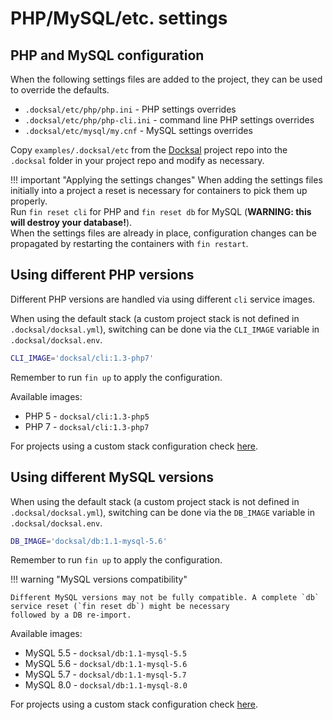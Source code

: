 # PHP/MySQL/etc. settings

<a name="configuration"></a>
## PHP and MySQL configuration

When the following settings files are added to the project, they can be used to override the defaults.

- `.docksal/etc/php/php.ini` - PHP settings overrides
- `.docksal/etc/php/php-cli.ini` - command line PHP settings overrides
- `.docksal/etc/mysql/my.cnf` - MySQL settings overrides

Copy `examples/.docksal/etc` from the [Docksal](https://github.com/docksal/docksal) project repo into the `.docksal` 
folder in your project repo and modify as necessary.

!!! important "Applying the settings changes"
    When adding the settings files initially into a project a reset is necessary for containers to pick them up properly.  
    Run `fin reset cli` for PHP and `fin reset db` for MySQL (**WARNING: this will destroy your database!**).  
    When the settings files are already in place, configuration changes can be propagated by restarting the containers 
    with `fin restart`.

<a name="php-versions"></a>
## Using different PHP versions

Different PHP versions are handled via using different `cli` service images.  

When using the default stack (a custom project stack is not defined in `.docksal/docksal.yml`), switching can be done 
via the `CLI_IMAGE` variable in `.docksal/docksal.env`.

```bash
CLI_IMAGE='docksal/cli:1.3-php7'
```

Remember to run `fin up` to apply the configuration.

Available images:

- PHP 5 - `docksal/cli:1.3-php5`
- PHP 7 - `docksal/cli:1.3-php7`

For projects using a custom stack configuration check [here](../advanced/stack-config.md#php-version).

<a name="mysql-versions"></a>
## Using different MySQL versions

When using the default stack (a custom project stack is not defined in `.docksal/docksal.yml`), switching can be done 
via the `DB_IMAGE` variable in `.docksal/docksal.env`.

```bash
DB_IMAGE='docksal/db:1.1-mysql-5.6'
```

Remember to run `fin up` to apply the configuration.

!!! warning "MySQL versions compatibility"

    Different MySQL versions may not be fully compatible. A complete `db` service reset (`fin reset db`) might be necessary 
    followed by a DB re-import.

Available images:

- MySQL 5.5 - `docksal/db:1.1-mysql-5.5`
- MySQL 5.6 - `docksal/db:1.1-mysql-5.6`
- MySQL 5.7 - `docksal/db:1.1-mysql-5.7`
- MySQL 8.0 - `docksal/db:1.1-mysql-8.0`

For projects using a custom stack configuration check [here](../advanced/stack-config.md#mysql-version).
